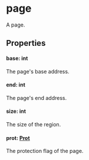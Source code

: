 # page

A page.

## Properties

#### base: int
The page's base address.

#### end: int
The page's end address.

#### size: int
The size of the region.

#### prot: [Prot](./objects-prot.md)
The protection flag of the page.

